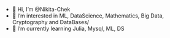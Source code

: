 - 👋 Hi, I’m @Nikita-Chek
- 👀 I’m interested in ML, DataScience, Mathematics, Big Data, Cryptography and DataBases/
- 🌱 I’m currently learning Julia, Mysql, ML, DS
